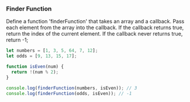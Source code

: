 ### Finder Function

Define a function 'finderFunction' that takes an array and a callback. Pass
each element from the array into the callback. If the callback returns true,
return the index of the current element. If the callback never returns true,
return -1;

```javascript
let numbers = [1, 3, 5, 64, 7, 12];
let odds = [9, 13, 15, 17];

function isEven(num) {
  return !(num % 2);
}

console.log(finderFunction(numbers, isEven)); // 3
console.log(finderFunction(odds, isEven)); // -1
```
